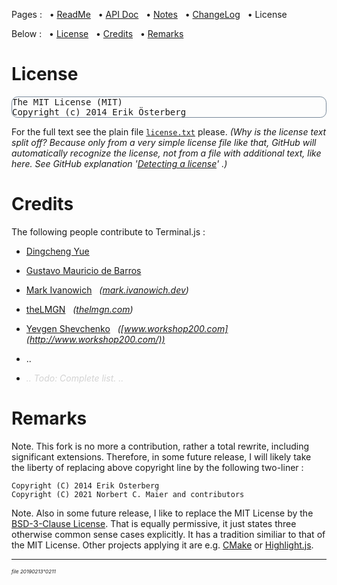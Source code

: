 Pages : &nbsp;
 • [ReadMe](./README.md) &nbsp;
 • [API Doc](./docs/api.md) &nbsp;
 • [Notes](./docs/notes.md) &nbsp;
 • [ChangeLog](./docs/changelog.md) &nbsp;
 • License

Below : &nbsp;
 • [License](#license) &nbsp;
 • [Credits](#credits) &nbsp;
 • [Remarks](#remarks) &nbsp;

<a name="license"></a>
# License

<pre style="border:1px solid LightSlateGrey; border-radius:0.7em;">
The MIT License (MIT)
Copyright (c) 2014 Erik Österberg
</pre>

For the full text see the plain file [`license.txt`](./../license.txt) please.
 _(Why is the license text split off? Because only from a very simple license file
 like that, GitHub will automatically recognize the license, not from a file with
 additional text, like here. See GitHub explanation
 '[Detecting a license](https://docs.github.com/en/github/creating-cloning-and-archiving-repositories/licensing-a-repository#detecting-a-license)'
.)_

<span hidden>Above MIT License text is available e.g. on
[www.opensource.org/licenses/MIT](http://www.opensource.org/licenses/MIT)
<sup><sub><sup>[ref&nbsp;20120226°1234]</sup></sub></sup>.</span>

<a name="credits"></a>
# Credits

The following people contribute to Terminal.js :

- [Dingcheng Yue](https://github.com/DarwinSenior)

- [Gustavo Mauricio de Barros](https://github.com/gumbarros)

- [Mark Ivanowich](https://github.com/MarkIvanowich) &nbsp; _([mark.ivanowich.dev](https://mark.ivanowich.dev/))_

- [theLMGN](https://github.com/theLMGN) &nbsp; _([thelmgn.com](http://thelmgn.com/))_

- [Yevgen Shevchenko](https://github.com/commanddotcom) &nbsp; _([www.workshop200.com](http://www.workshop200.com/))_

- ..

- *<span style="color:LightGray;">.. Todo: Complete list. ..</span>*

<a name="remarks"></a>
# Remarks

Note. This fork is no more a contribution, rather a total rewrite, including
significant extensions. Therefore, in some future release, I will likely take
the liberty of replacing above copyright line by the following two-liner :

```
Copyright (C) 2014 Erik Österberg
Copyright (C) 2021 Norbert C. Maier and contributors
```

Note. Also in some future release, I like to replace the MIT License by the
[BSD-3-Clause License](https://opensource.org/licenses/BSD-3-Clause).
That is equally permissive, it just states three otherwise common sense
cases explicitly. It has a tradition similiar to that of the MIT License.
Other projects applying it are e.g.
[CMake](https://gitlab.kitware.com/cmake/cmake)
or [Highlight.js](https://github.com/highlightjs/highlight.js).

---

<sup><sub><sup>*file 20190213°0211*</sup></sub></sup>
